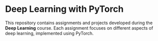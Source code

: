 # Deep Learning with PyTorch

This repository contains assignments and projects developed during the **Deep Learning** course. Each assignment focuses on different aspects of deep learning, implemented using PyTorch.
